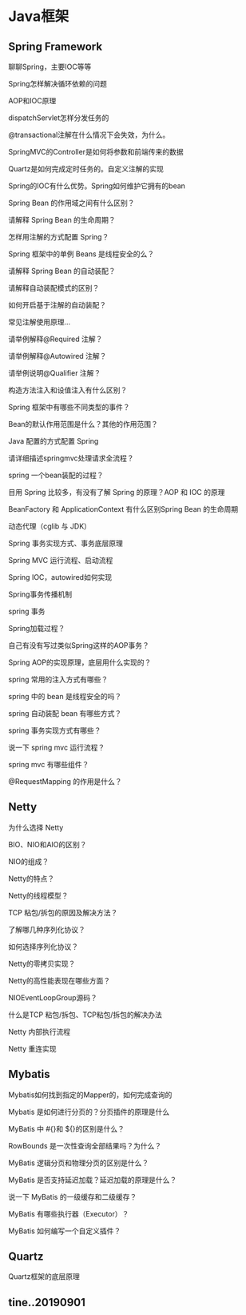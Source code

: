 # Java框架


##  Spring Framework

聊聊Spring，主要IOC等等

Spring怎样解决循环依赖的问题

AOP和IOC原理

dispatchServlet怎样分发任务的

@transactional注解在什么情况下会失效，为什么。

SpringMVC的Controller是如何将参数和前端传来的数据

Quartz是如何完成定时任务的。自定义注解的实现

Spring的IOC有什么优势。Spring如何维护它拥有的bean

Spring Bean 的作用域之间有什么区别？

请解释 Spring Bean 的生命周期？

怎样用注解的方式配置 Spring？

Spring 框架中的单例 Beans 是线程安全的么？

请解释 Spring Bean 的自动装配？

请解释自动装配模式的区别？

如何开启基于注解的自动装配？

常见注解使用原理...

请举例解释@Required 注解？

请举例解释@Autowired 注解？

请举例说明@Qualifier 注解？

构造方法注入和设值注入有什么区别？

Spring 框架中有哪些不同类型的事件？

Bean的默认作用范围是什么？其他的作用范围？

Java 配置的方式配置 Spring

请详细描述springmvc处理请求全流程？

spring 一个bean装配的过程？

目用 Spring 比较多，有没有了解 Spring 的原理？AOP 和 IOC 的原理

BeanFactory 和 ApplicationContext 有什么区别Spring Bean 的生命周期

动态代理（cglib 与 JDK）

Spring 事务实现方式、事务底层原理

Spring MVC 运行流程、启动流程

Spring IOC，autowired如何实现

Spring事务传播机制

spring 事务

Spring加载过程？

自己有没有写过类似Spring这样的AOP事务？

Spring AOP的实现原理，底层用什么实现的？

spring 常用的注入方式有哪些？

spring 中的 bean 是线程安全的吗？

spring 自动装配 bean 有哪些方式？

spring 事务实现方式有哪些？

说一下 spring mvc 运行流程？

spring mvc 有哪些组件？

@RequestMapping 的作用是什么？




##  Netty

为什么选择 Netty

BIO、NIO和AIO的区别？

NIO的组成？

Netty的特点？

Netty的线程模型？

TCP 粘包/拆包的原因及解决方法？

了解哪几种序列化协议？

如何选择序列化协议？

Netty的零拷贝实现？

Netty的高性能表现在哪些方面？

NIOEventLoopGroup源码？

什么是TCP 粘包/拆包、TCP粘包/拆包的解决办法

Netty 内部执行流程

Netty 重连实现



##  Mybatis

Mybatis如何找到指定的Mapper的，如何完成查询的

Mybatis 是如何进行分页的？分页插件的原理是什么

MyBatis 中 #{}和 ${}的区别是什么？

RowBounds 是一次性查询全部结果吗？为什么？

MyBatis 逻辑分页和物理分页的区别是什么？

MyBatis 是否支持延迟加载？延迟加载的原理是什么？

说一下 MyBatis 的一级缓存和二级缓存？

MyBatis 有哪些执行器（Executor）？

MyBatis 如何编写一个自定义插件？


##  Quartz

Quartz框架的底层原理


tine..20190901
----